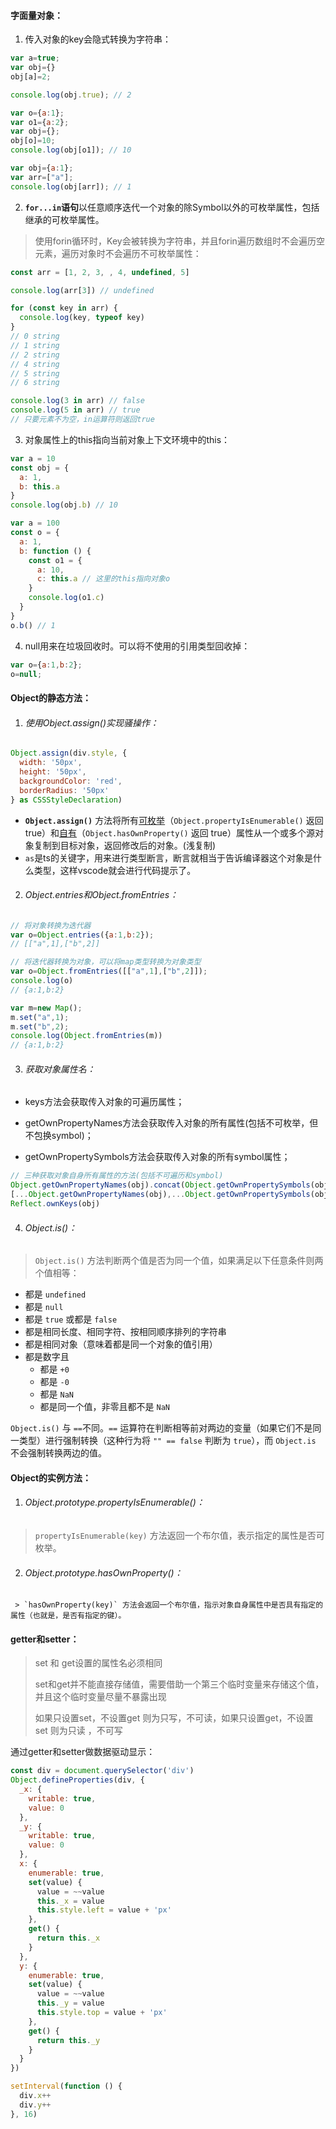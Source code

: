 #### 字面量对象：

1. 传入对象的key会隐式转换为字符串：

``` js
var a=true;
var obj={}
obj[a]=2;

console.log(obj.true); // 2

var o={a:1};
var o1={a:2};
var obj={};
obj[o]=10;
console.log(obj[o1]); // 10

var obj={a:1};
var arr=["a"];
console.log(obj[arr]); // 1
```

2. **`for...in`语句**以任意顺序迭代一个对象的除Symbol以外的可枚举属性，包括继承的可枚举属性。

> 使用forin循环时，Key会被转换为字符串，并且forin遍历数组时不会遍历空元素，遍历对象时不会遍历不可枚举属性：

``` js
const arr = [1, 2, 3, , 4, undefined, 5]

console.log(arr[3]) // undefined

for (const key in arr) {
  console.log(key, typeof key)
}
// 0 string
// 1 string
// 2 string
// 4 string
// 5 string
// 6 string

console.log(3 in arr) // false
console.log(5 in arr) // true
// 只要元素不为空，in运算符则返回true
```

3. 对象属性上的this指向当前对象上下文环境中的this：

``` js
var a = 10
const obj = {
  a: 1,
  b: this.a
}
console.log(obj.b) // 10

var a = 100
const o = {
  a: 1,
  b: function () {
    const o1 = {
      a: 10,
      c: this.a // 这里的this指向对象o
    }
    console.log(o1.c)
  }
}
o.b() // 1
```

4. null用来在垃圾回收时。可以将不使用的引用类型回收掉：

``` js
var o={a:1,b:2};
o=null;
```

#### Object的静态方法：

1. ###### 使用Object.assign()实现骚操作：

``` js
Object.assign(div.style, {
  width: '50px',
  height: '50px',
  backgroundColor: 'red',
  borderRadius: '50px'
} as CSSStyleDeclaration)
```

- **`Object.assign()`** 方法将所有[可枚举](https://developer.mozilla.org/zh-CN/docs/Web/JavaScript/Reference/Global_Objects/Object/propertyIsEnumerable)（`Object.propertyIsEnumerable()` 返回 true）和[自有](https://developer.mozilla.org/zh-CN/docs/Web/JavaScript/Reference/Global_Objects/Object/hasOwnProperty)（`Object.hasOwnProperty()` 返回 true）属性从一个或多个源对象复制到目标对象，返回修改后的对象。(浅复制)
- `as`是ts的关键字，用来进行类型断言，断言就相当于告诉编译器这个对象是什么类型，这样vscode就会进行代码提示了。

2. ###### Object.entries和Object.fromEntries：

``` js
// 将对象转换为迭代器
var o=Object.entries({a:1,b:2});
// [["a",1],["b",2]]

// 将迭代器转换为对象，可以将map类型转换为对象类型
var o=Object.fromEntries([["a",1],["b",2]]);
console.log(o)
// {a:1,b:2}

var m=new Map();
m.set("a",1);
m.set("b",2);
console.log(Object.fromEntries(m))
// {a:1,b:2}
```

3. ###### 获取对象属性名：

- keys方法会获取传入对象的可遍历属性；
  
- getOwnPropertyNames方法会获取传入对象的所有属性(包括不可枚举，但不包换symbol)；
  
- getOwnPropertySymbols方法会获取传入对象的所有symbol属性；
  
``` js
// 三种获取对象自身所有属性的方法(包括不可遍历和symbol)
Object.getOwnPropertyNames(obj).concat(Object.getOwnPropertySymbols(obj))
[...Object.getOwnPropertyNames(obj),...Object.getOwnPropertySymbols(obj)]
Reflect.ownKeys(obj)
```

4. ###### Object.is()：

> `Object.is()` 方法判断两个值是否为同一个值，如果满足以下任意条件则两个值相等：

- 都是 `undefined`
- 都是 `null`
- 都是 `true` 或都是 `false`
- 都是相同长度、相同字符、按相同顺序排列的字符串
- 都是相同对象（意味着都是同一个对象的值引用）
- 都是数字且
  - 都是 `+0`
  - 都是 `-0`
  - 都是 `NaN`
  - 都是同一个值，非零且都不是 `NaN`
  

`Object.is()` 与 `==`不同。`==` 运算符在判断相等前对两边的变量（如果它们不是同一类型）进行强制转换（这种行为将 `"" == false` 判断为 `true`），而 `Object.is` 不会强制转换两边的值。

#### Object的实例方法：

1. ###### Object.prototype.propertyIsEnumerable()：

> `propertyIsEnumerable(key)` 方法返回一个布尔值，表示指定的属性是否可枚举。

2. ###### Object.prototype.hasOwnProperty()：

```
 > `hasOwnProperty(key)` 方法会返回一个布尔值，指示对象自身属性中是否具有指定的属性（也就是，是否有指定的键）。
```

#### getter和setter：

> set 和 get设置的属性名必须相同
>
> set和get并不能直接存储值，需要借助一个第三个临时变量来存储这个值，并且这个临时变量尽量不暴露出现
>
> 如果只设置set，不设置get 则为只写，不可读，如果只设置get，不设置set 则为只读 ，不可写

通过getter和setter做数据驱动显示：

``` js
const div = document.querySelector('div')
Object.defineProperties(div, {
  _x: {
    writable: true,
    value: 0
  },
  _y: {
    writable: true,
    value: 0
  },
  x: {
    enumerable: true,
    set(value) {
      value = ~~value
      this._x = value
      this.style.left = value + 'px'
    },
    get() {
      return this._x
    }
  },
  y: {
    enumerable: true,
    set(value) {
      value = ~~value
      this._y = value
      this.style.top = value + 'px'
    },
    get() {
      return this._y
    }
  }
})

setInterval(function () {
  div.x++
  div.y++
}, 16)
```

